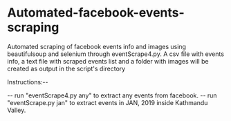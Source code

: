 # Automated-facebook-events-scraping
Automated scraping of facebook events info and images using beautifulsoup and selenium through eventScrape4.py. A csv file with events info, a text file with scraped events list and a folder with images will be created as output in the script's directory

Instructions:--

-- run "eventScrape4.py any" to extract any events from facebook.
-- run "eventScrape.py jan" to extract events in JAN, 2019 inside Kathmandu Valley.

